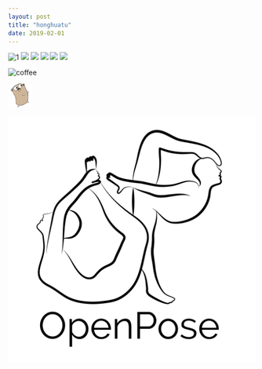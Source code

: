 ```yaml
---
layout: post
title: "honghuatu"
date: 2019-02-01
---
```


![1](https://github.com/congcongjoy/ModelSpace/blob/master/%E6%A3%AE%E8%90%9D%E8%B4%A2%E5%9B%A2/ALPHA/ALPHA-001/honghuatu.net%281%29.jpg)
![](https://github.com/congcongjoy/ModelSpace/blob/master/%E6%A3%AE%E8%90%9D%E8%B4%A2%E5%9B%A2/ALPHA/ALPHA-001/honghuatu.net%282%29.jpg)
![](https://github.com/congcongjoy/ModelSpace/blob/master/%E6%A3%AE%E8%90%9D%E8%B4%A2%E5%9B%A2/ALPHA/ALPHA-001/honghuatu.net%283%29.jpg)
![](https://github.com/congcongjoy/ModelSpace/blob/master/%E6%A3%AE%E8%90%9D%E8%B4%A2%E5%9B%A2/ALPHA/ALPHA-001/honghuatu.net%284%29.jpg)
![](https://github.com/congcongjoy/ModelSpace/blob/master/%E6%A3%AE%E8%90%9D%E8%B4%A2%E5%9B%A2/ALPHA/ALPHA-001/honghuatu.net%285%29.jpg)
![](https://github.com/congcongjoy/ModelSpace/blob/master/%E6%A3%AE%E8%90%9D%E8%B4%A2%E5%9B%A2/ALPHA/ALPHA-001/honghuatu.net%286%29.jpg)

<img src="https://github.com/congcongjoy/ModelSpace/blob/master/%E6%A3%AE%E8%90%9D%E8%B4%A2%E5%9B%A2/ALPHA/ALPHA-001/honghuatu.net%285%29.jpg" alt="coffee">

![pp](gopher.png)

![tt](https://raw.githubusercontent.com/CMU-Perceptual-Computing-Lab/openpose/master/.github/Logo_main_black.png)
